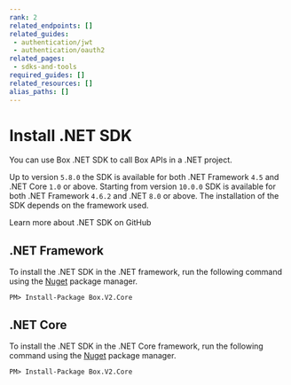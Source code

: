 ```yaml
---
rank: 2
related_endpoints: []
related_guides:
 - authentication/jwt
 - authentication/oauth2
related_pages:
 - sdks-and-tools
required_guides: []
related_resources: []
alias_paths: []
---
```


# Install .NET SDK

You can use Box .NET SDK to call Box APIs in a .NET
project.

Up to version `5.8.0` the SDK is available for both .NET Framework `4.5` and .NET Core `1.0` or above. Starting from version `10.0.0` SDK is available for both .NET Framework `4.6.2` and .NET `8.0` or above. The installation of the SDK depends on the framework used.

<CTA to="https://github.com/box/box-windows-sdk-v2">
  Learn more about .NET SDK on GitHub
</CTA>

## .NET Framework

To install the .NET SDK in the .NET framework, run the following command using
the [Nuget][nuget] package manager.

```shell
PM> Install-Package Box.V2.Core
```

## .NET Core

To install the .NET SDK in the .NET Core framework, run the following command
using the [Nuget][nuget] package manager.

```shell
PM> Install-Package Box.V2.Core
```

[nuget]: https://www.nuget.org/